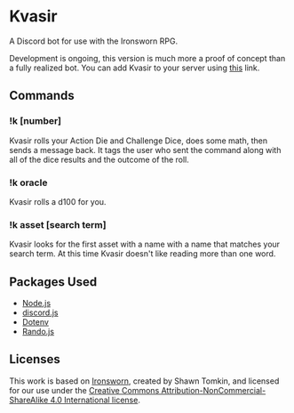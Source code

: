 # Kvasir
A Discord bot for use with the Ironsworn RPG.

Development is ongoing, this version is much more a proof of concept than a fully realized bot. You can add Kvasir to your server using [this](https://discord.com/api/oauth2/authorize?client_id=809058483932495895&permissions=2048&scope=bot) link.

## Commands
### !k [number]
Kvasir rolls your Action Die and Challenge Dice, does some math, then sends a message back. It tags the user who sent the command along with all of the dice results and the outcome of the roll.
### !k oracle
Kvasir rolls a d100 for you.
### !k asset [search term]
Kvasir looks for the first asset with a name with a name that matches your search term. At this time Kvasir doesn't like reading more than one word.

## Packages Used
* [Node.js](https://nodejs.org/)
* [discord.js](https://discord.js.org/)
* [Dotenv](https://github.com/motdotla/dotenv)
* [Rando.js](https://randojs.com/)

## Licenses
This work is based on [Ironsworn](ironswornrpg.com), created by Shawn Tomkin, and licensed for our use under the [Creative Commons Attribution-NonCommercial-ShareAlike 4.0 International license](creativecommons.org/licenses/by-nc-sa/4.0/).